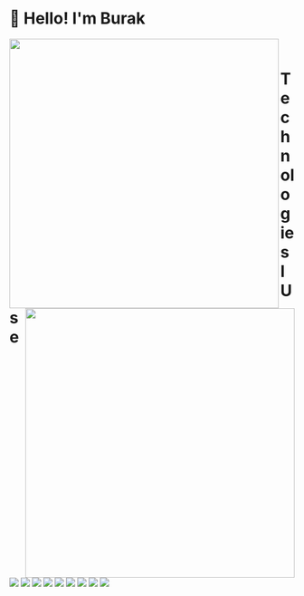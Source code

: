 <h1>👋 Hello! I'm Burak</h1>
<img src="https://github-readme-stats.vercel.app/api?username=burakys&show_icons=true&theme=dark" align="left" width="476">
<img src="https://github-readme-stats.vercel.app/api/top-langs/?username=burakys&layout=compact&theme=dark" align="right" width="476">
<h1><br>Technologies I Use</h1>
<div style="display: inline-block">
<img src="https://img.shields.io/badge/MongoDB-%234ea94b.svg?style=for-the-badge&logo=mongodb&logoColor=white">
<img src="https://img.shields.io/badge/javascript-%23323330.svg?style=for-the-badge&logo=javascript&logoColor=%23F7DF1E">
<img src="https://img.shields.io/badge/node.js-6DA55F?style=for-the-badge&logo=node.js&logoColor=white">
<img src="https://img.shields.io/badge/express.js-%23404d59.svg?style=for-the-badge&logo=express&logoColor=%2361DAFB">
<img src="https://img.shields.io/badge/typescript-%23323330.svg?style=for-the-badge&logo=typescript&logoColor=%23007acc">
<img src="https://img.shields.io/badge/python-3670A0?style=for-the-badge&logo=python&logoColor=ffdd54">
<img src="https://img.shields.io/badge/html5-%23E34F26.svg?style=for-the-badge&logo=html5&logoColor=white">
<img src="https://img.shields.io/badge/css3-%231572B6.svg?style=for-the-badge&logo=css3&logoColor=white">
<img src="https://img.shields.io/badge/php-%23777BB4.svg?style=for-the-badge&logo=php&logoColor=white">
</div>
